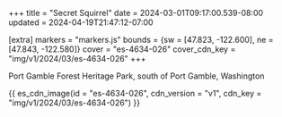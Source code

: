 +++
title = "Secret Squirrel"
date = 2024-03-01T09:17:00.539-08:00
updated = 2024-04-19T21:47:12-07:00

[extra]
markers = "markers.js"
bounds = {sw = [47.823, -122.600], ne = [47.843, -122.580]}
cover = "es-4634-026"
cover_cdn_key = "img/v1/2024/03/es-4634-026"
+++

Port Gamble Forest Heritage Park, south of Port Gamble, Washington

<!-- more -->

{{ es_cdn_image(id = "es-4634-026", cdn_version = "v1", cdn_key = "img/v1/2024/03/es-4634-026") }}

